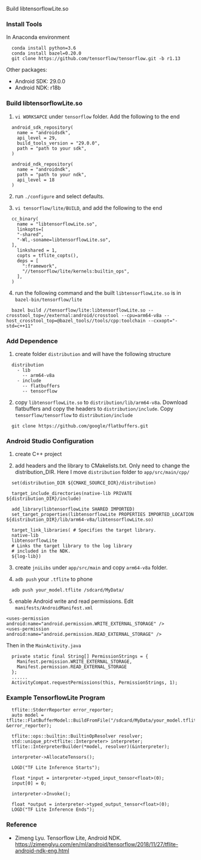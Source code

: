 Build libtensorflowLite.so

### Install Tools

In Anaconda environment
  ```
    conda install python=3.6
    conda install bazel=0.20.0
    git clone https://github.com/tensorflow/tensorflow.git -b r1.13
  ```

Other packages:
* Android SDK: 29.0.0
* Android NDK: r18b

### Build libtensorflowLite.so

1.  `vi WORKSAPCE` under `tensorflow` folder. Add the following to the end
  ```
    android_sdk_repository(
      name = "androidsdk",
      api_level = 29,
      build_tools_version = "29.0.0",
      path = "path to your sdk",
    )

    android_ndk_repository(
      name = "androidndk",
      path = "path to your ndk",
      api_level = 18
    )
  ```

2.  run `./configure` and select defaults.

3.  `vi tensorflow/lite/BUILD`, and add the following to the end
  ```
    cc_binary(
      name = "libtensorflowLite.so",
      linkopts=[
      "-shared",
      "-Wl,-soname=libtensorflowLite.so",
    ],
      linkshared = 1,
      copts = tflite_copts(),
      deps = [
        ":framework",
        "//tensorflow/lite/kernels:builtin_ops",
      ],
    )
  ```

4.  run the following command and the built `libtensorflowLite.so` is in `bazel-bin/tensorflow/lite`
  ```
    bazel build //tensorflow/lite:libtensorflowLite.so --crosstool_top=//external:android/crosstool --cpu=arm64-v8a --host_crosstool_top=@bazel_tools//tools/cpp:toolchain --cxxopt="-std=c++11"

  ```

### Add Dependence

1.  create folder `distribution` and will have the following structure
  ```
    distribution
      - lib
        -- arm64-v8a
      - include  
        -- flatbuffers
        -- tensorflow
  ```

2.  copy `libtensorflowLite.so` to `distribution/lib/arm64-v8a`. Download flatbuffers and copy the headers to `distribution/include`. Copy `tensorflow/tensorflow` to `distribution/include`
  ```
    git clone https://github.com/google/flatbuffers.git
  ```

### Android Studio Configuration

1.  create C++ project

2.  add headers and the library to CMakelists.txt. Only need to change the distribution_DIR. Here I move `distribution` folder to `app/src/main/cpp/`
  ```
    set(distribution_DIR ${CMAKE_SOURCE_DIR}/distribution)

    target_include_directories(native-lib PRIVATE ${distribution_DIR}/include)

    add_library(libtensorflowLite SHARED IMPORTED)
    set_target_properties(libtensorflowLite PROPERTIES IMPORTED_LOCATION ${distribution_DIR}/lib/arm64-v8a/libtensorflowLite.so)

    target_link_libraries( # Specifies the target library.
    native-lib
    libtensorflowLite
    # Links the target library to the log library
    # included in the NDK.
    ${log-lib})
  ```

3.  create `jniLibs` under `app/src/main` and copy `arm64-v8a` folder.

4.  `adb push` your `.tflite` to phone
  ```
    adb push your_model.tflite /sdcard/MyData/
  ```

5.  enable Android write and read permissions. Edit `manifests/AndroidManifest.xml`
  ```
  <uses-permission android:name="android.permission.WRITE_EXTERNAL_STORAGE" />
  <uses-permission android:name="android.permission.READ_EXTERNAL_STORAGE" />
  ```
  Then in the `MainActivity.java`
  ```
    private static final String[] PermissionStrings = {
      Manifest.permission.WRITE_EXTERNAL_STORAGE,
      Manifest.permission.READ_EXTERNAL_STORAGE
    };
    ......
    ActivityCompat.requestPermissions(this, PermissionStrings, 1);

  ```

### Example TensorflowLite Program

```
  tflite::StderrReporter error_reporter;
  auto model = tflite::FlatBufferModel::BuildFromFile("/sdcard/MyData/your_model.tflite", &error_reporter);

  tflite::ops::builtin::BuiltinOpResolver resolver;
  std::unique_ptr<tflite::Interpreter> interpreter;
  tflite::InterpreterBuilder(*model, resolver)(&interpreter);

  interpreter->AllocateTensors();

  LOGD("TF Lite Inference Starts");

  float *input = interpreter->typed_input_tensor<float>(0);
  input[0] = 0;

  interpreter->Invoke();

  float *output = interpreter->typed_output_tensor<float>(0);
  LOGD("TF Lite Inference Ends");
```

### Reference
* Zimeng Lyu. Tensorflow Lite, Android NDK. https://zimenglyu.com/en/ml/android/tensorflow/2018/11/27/tflite-android-ndk-eng.html

